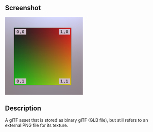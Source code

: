 ## Screenshot

![screenshot](screenshot/screenshot.png)

## Description

A glTF asset that is stored as binary glTF (GLB file), but still refers to an external PNG file for its texture.

